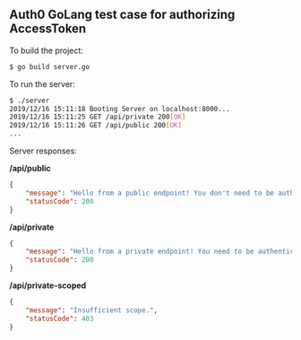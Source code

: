 ## Auth0 GoLang test case for authorizing AccessToken
To build the project:

```bash
$ go build server.go
```

To run the server:
```bash
$ ./server
2019/12/16 15:11:18 Booting Server on localhost:8000...
2019/12/16 15:11:25 GET /api/private 200[OK]
2019/12/16 15:11:26 GET /api/public 200[OK]
...
```

Server responses:

**/api/public**
```json
{
    "message": "Hello from a public endpoint! You don't need to be authenticated to see this.",
    "statusCode": 200
}
```

**/api/private**
```json
{
    "message": "Hello from a private endpoint! You need to be authenticated to see this.",
    "statusCode": 200
}
```

**/api/private-scoped**
```json
{
    "message": "Insufficient scope.",
    "statusCode": 403
}
```
